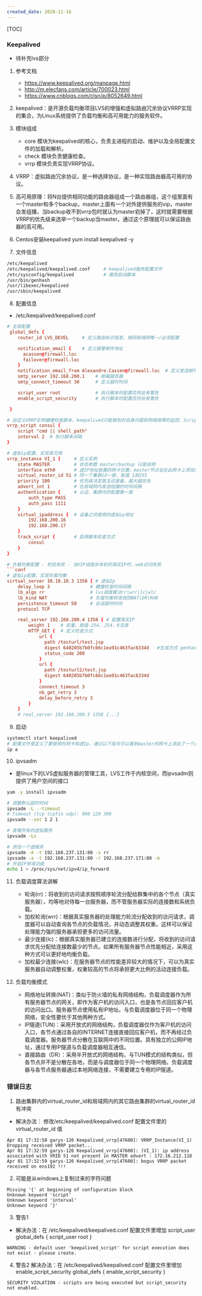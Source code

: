 ```yaml
---
created_date: 2020-11-16
---
```


[TOC]

### Keepalived
- 待补充lvs部分
1. 参考文档
    + https://www.keepalived.org/manpage.html 
    + http://m.elecfans.com/article/700023.html
    + https://www.cnblogs.com/clsn/p/8052649.html

2. keepalived：是开源负载均衡项目LVS的增强和虚拟路由冗余协议VRRP实现的集合，为Linux系统提供了负载均衡和高可用能力的服务软件。

3. 模块组成
    - core 模块为keepalived的核心，负责主进程的启动、维护以及全局配置文件的加载和解析。
    - check 模块负责健康检查。
    - vrrp 模块负责实现VRRP协议。

4. VRRP：虚拟路由冗余协议，是一种选择协议，是一种实现路由器高可用的协议。

5. 高可用原理：将N台提供相同功能的路由器组成一个路由器组，这个组里面有一个master和多个backup，master上面有一个对外提供服务的vip，master会发组播，当backup收不到vrrp包时就认为master宕掉了，这时就需要根据VRRP的优先级来选举一个backup当master。通过这个原理就可以保证路由器的高可用。


6. Centos安装keepalived
yum install keepalived -y

7. 文件信息
```bash
/etc/keepalived
/etc/keepalived/keepalived.conf     # keepalived服务配置文件
/etc/sysconfig/keepalived           # 服务启动脚本
/usr/bin/genhash
/usr/libexec/keepalived
/usr/sbin/keepalived
```

8. 配置信息
- /etc/keepalived/keepalived.conf
```conf
# 全局配置
 global_defs {              
    router_id LVS_DEVEL     # 定义路由标识信息，相同局域网唯一/必须配置

    notification_email {    # 定义报警邮件地址
      acassen@firewall.loc
      failover@firewall.loc
    } 
    notification_email_from Alexandre.Cassen@firewall.loc  # 定义发送邮件的地址
    smtp_server 192.168.200.1    # 邮箱服务器 
    smtp_connect_timeout 30      # 定义超时时间

    script_user root             # 执行脚本时配置否则会有警告
    enable_script_security       # 执行脚本时配置否则会有警告

 } 

# 自定义VRRP实例健康检查脚本，keepalived只能做到对自身问题和网络故障的监控，Script可以增加其它的监控来判定是否需要切换主备。
vrrp_script consul {
    script "cmd || shell_path"
    interval 2  # 执行脚本间隔
}

# 虚拟ip配置，实现高可用
vrrp_instance VI_1 {     # 定义实例
    state MASTER         # 状态参数 master/backup 只是说明
    interface eth0       # 虚IP地址放置的网卡位置，master节点会在此网卡上添加需IP
    virtual_router_id 51 # 同一个集群id一致，取值 1到255
    priority 100         # 优先级决定是主还是备，越大越优先
    advert_int 1         # 在局域网内发送组播的时间间隔
    authentication {     # 认证，集群内的配置需一致
        auth_type PASS
        auth_pass 1111
    }                         
    virtual_ipaddress {  # 设备之间使用的虚拟ip地址
        192.168.200.16    
        192.168.200.17
    }
    track_script {       # 启用脚本检查方式
        consul
    }
}

# 负载均衡配置 - 检验失败 - 当VIP调度非本机的真实IP时，web访问失败
```conf
# 虚拟ip配置，实现负载均衡
virtual_server 10.10.10.3 1358 { # 虚拟Ip
    delay_loop 3               # 健康检查时间间隔
    lb_algo rr                 # lvs调度算法rr|wrr|lc|wlc
    lb_kind NAT                # 负载均衡转发规则NAT|DR|RUN
    persistence_timeout 50     # 会话超时时间 
    protocol TCP

    real_server 192.168.200.4 1358 { # 配置真实IP
        weight 1    # 权重，取值-254..254，0无效
        HTTP_GET {  # 定义检查方式
            url {
              path /testurl/test.jsp
              digest 640205b7b0fc66c1ea91c463fac6334d   #生成方式 genhash -s 192.168.2.188 -p 80 -u /testurl/test.jsp
              status_code 200                           
            }
            url {
              path /testurl2/test.jsp
              digest 640205b7b0fc66c1ea91c463fac6334d
            }
            connect_timeout 3
            nb_get_retry 3
            delay_before_retry 3
        }
    }
    # real_server 192.168.200.5 1358 {...}

```
9. 启动
```bash
systemctl start keepalived
# 配置文件里定义了要使用的网卡和虚Ip，通过以下指令可以看到master的网卡上添加了一个虚IP
ip a 
```

10. ipvsadm
- 是linux下的LVS虚拟服务器的管理工具，LVS工作于内核空间，而ipvsadm则提供了用户空间的接口
```bash 
yum -y install ipvsadm

# 调整默认超时时间
ipvsadm -L --timeout
# Timeout (tcp tcpfin udp): 900 120 300
ipvsadm --set 1 2 1

# 查看所有的虚拟服务
ipvsadm -Ln

# 添加一个虚服务
ipvsadm -A -t 192.168.237.131:80 -s rr
ipvsadm -a -t 192.168.237.131:80 -r 192.168.237.171:80 -m
# 开启IP转发功能
echo 1 > /proc/sys/net/ipv4/ip_forward
```

11. 负载调度算法讲解
    - 轮询(rr)：将收到的访问请求按照顺序轮流分配给群集中的各个节点（真实服务器），均等地对侍每一台服务器，而不管服务器实际的连接数和系统负载。
    - 加权轮询(wrr)：根据真实服务器的处理能力轮流分配收到的访问请求，调度器可以自动查询各节点的负载情况，并动态调整其权重。这样可以保证处理能力强的服务器承担更多的访问流量。
    - 最少连接(lc)：根据真实服务器已建立的连接数进行分配，将收到的访问请求优先分配给连接数最少的节点。如果所有服务器节点性能相近，采用这种方式可以更好地均衡负载。
    - 加权最少连接(wlc)：在服务器节点的性能差异较大的情况下，可以为真实服务器自动调整权重，权重较高的节点将承担更大比例的活动连接负载。

12. 负载均衡模式
    - 网络地址转换(NAT)：类似于防火墙的私有网络结构，负载调度器作为所有服务器节点的网关，即作为客户机的访问入口，也是各节点回应客户机的访问出口。服务器节点使用私有IP地址。与负载调度器位于同一个物理网络，安全性要优于其他两种方式。
    - IP隧道(TUN)：采用开放式的网络结构，负载调度器仅作为客户机的访问入口，各节点通过各自的INTERNET连接直接回应客户机，而不再经过负载调度器。服务器节点分散在互联网中的不同位置。具有独立的公网IP地址，通过专用IP隧道与负载调度器相互通信。
    - 直接路由（DR）：采用半开放式的网络结构，与TUN模式的结构类似，但各节点并不是分散在各地，而是与调度器位于同一个物理网络。负载调度器与各节点服务器通过本地网络连接，不需要建立专用的IP隧道。

### 错误日志
1. 路由集群内的virtual_router_id和局域网内的其它路由集群的virtual_router_id有冲突
- 解决办法： 修改/etc/keepalived/keepalived.conf 配置文件里的 virtual_router_id 值
```log
Apr 01 17:32:58 garys-126 Keepalived_vrrp[47600]: VRRP_Instance(VI_1) Dropping received VRRP packet...
Apr 01 17:32:59 garys-126 Keepalived_vrrp[47600]: (VI_1): ip address associated with VRID 51 not present in MASTER advert : 172.16.212.118
Apr 01 17:32:59 garys-126 Keepalived_vrrp[47600]: bogus VRRP packet received on ens192 !!!
```

2. 可能是从windows上复制过来的字符问题
```log
Missing '{' at beginning of configuration block
Unknown keyword 'script'
Unknown keyword 'interval'
Unknown keyword '}'
```

3. 警告1
- 解决办法：在 /etc/keepalived/keepalived.conf 配置文件里增加 script_user
global_defs {
   script_user root
}
```log
WARNING - default user 'keepalived_script' for script execution does not exist - please create.
```

4. 警告2
解决办法：在 /etc/keepalived/keepalived.conf 配置文件里增加 enable_script_security
global_defs {
   enable_script_security
}
```log
SECURITY VIOLATION - scripts are being executed but script_security not enabled.
```


